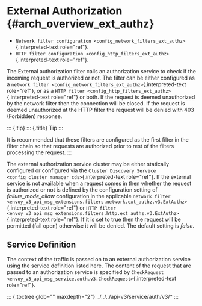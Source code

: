 External Authorization {#arch_overview_ext_authz}
======================

-   `Network filter configuration <config_network_filters_ext_authz>`{.interpreted-text
    role="ref"}.
-   `HTTP filter configuration <config_http_filters_ext_authz>`{.interpreted-text
    role="ref"}.

The External authorization filter calls an authorization service to
check if the incoming request is authorized or not. The filter can be
either configured as a
`network filter <config_network_filters_ext_authz>`{.interpreted-text
role="ref"}, or as a
`HTTP filter <config_http_filters_ext_authz>`{.interpreted-text
role="ref"} or both. If the request is deemed unauthorized by the
network filter then the connection will be closed. If the request is
deemed unauthorized at the HTTP filter the request will be denied with
403 (Forbidden) response.

::: {.tip}
::: {.title}
Tip
:::

It is recommended that these filters are configured as the first filter
in the filter chain so that requests are authorized prior to rest of the
filters processing the request.
:::

The external authorization service cluster may be either statically
configured or configured via the
`Cluster Discovery Service <config_cluster_manager_cds>`{.interpreted-text
role="ref"}. If the external service is not available when a request
comes in then whether the request is authorized or not is defined by the
configuration setting of *failure_mode_allow* configuration in the
applicable
`network filter <envoy_v3_api_msg_extensions.filters.network.ext_authz.v3.ExtAuthz>`{.interpreted-text
role="ref"} or
`HTTP filter <envoy_v3_api_msg_extensions.filters.http.ext_authz.v3.ExtAuthz>`{.interpreted-text
role="ref"}. If it is set to true then the request will be permitted
(fail open) otherwise it will be denied. The default setting is *false*.

Service Definition
------------------

The context of the traffic is passed on to an external authorization
service using the service definition listed here. The content of the
request that are passed to an authorization service is specified by
`CheckRequest <envoy_v3_api_msg_service.auth.v3.CheckRequest>`{.interpreted-text
role="ref"}.

::: {.toctree glob="" maxdepth="2"}
../../../api-v3/service/auth/v3/\*
:::
